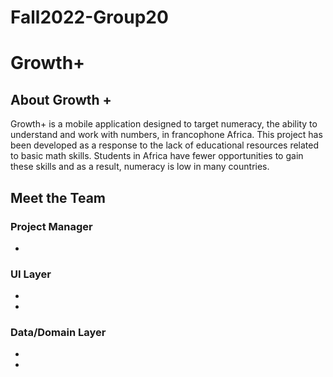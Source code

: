 # Fall2022-Group20
# Growth+

## About Growth +
Growth+ is a mobile application designed to target numeracy, 
the ability to understand and work with numbers, in francophone Africa. 
This project has been developed as a response to the lack of educational resources related to basic math skills. 
Students in Africa have fewer opportunities to gain these skills and as a result, numeracy is low in many countries.

## Meet the Team

### Project Manager
* 

### UI Layer
* 
* 

### Data/Domain Layer
* 
*
